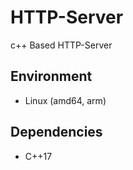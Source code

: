 # HTTP-Server   
c++ Based HTTP-Server

## Environment
 - Linux (amd64, arm)

## Dependencies
 - C++17
